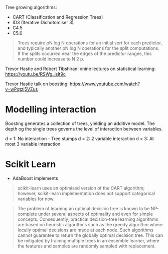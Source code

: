 Tree growing algorithms:
- CART (Classification and Regression Trees)
- ID3 (Iterative Dichotomiser 3)
- C4.5 
- C5.0

> Trees require pN log N operations for an initial sort for each predictor, and typically another pN log N operations for the split computations. If the splits occurred near the edges of the predictor ranges, this number could increase to N 2 p.

Trevor Hastie and Robert Tibshirani onine lectures on statistical learning:
https://youtu.be/RSWg_islt9c

Trevor Hastie talk on boosting:
https://www.youtube.com/watch?v=wPqtzj5VZus
# Modelling interaction

Boosting generates a collection of trees, yielding an additive model. The depth og the single trees governs the level of interaction between variables.

d = 1: No interaction - Tree stumps
d = 2: 2 variable interaction
d = 3: At most 3 variable interaction

# Scikit Learn

-  AdaBoost implements

> scikit-learn uses an optimised version of the CART algorithm; however, scikit-learn implementation does not support categorical variables for now.

> The problem of learning an optimal decision tree is known to be NP-complete under several aspects of optimality and even for simple concepts. Consequently, practical decision-tree learning algorithms are based on heuristic algorithms such as the greedy algorithm where locally optimal decisions are made at each node. Such algorithms cannot guarantee to return the globally optimal decision tree. This can be mitigated by training multiple trees in an ensemble learner, where the features and samples are randomly sampled with replacement.
